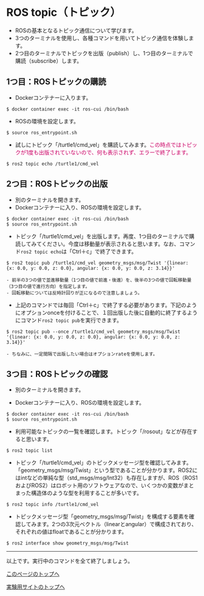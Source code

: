 # ROS topic（トピック）
- ROSの基本となるトピック通信について学びます。
- 3つのターミナルを使用し、各種コマンドを用いてトピック通信を体験します。
- 2つ目のターミナルでトピックを出版（publish）し、1つ目のターミナルで購読（subscribe）します。

## 1つ目：ROSトピックの購読
- Dockerコンテナーに入ります。
```
$ docker container exec -it ros-cui /bin/bash
```
- ROSの環境を設定します。
```
$ source ros_entrypoint.sh
```
- 試しにトピック「/turtle1/cmd_vel」を購読してみます。<span style="color: #CC0066;">この時点ではトピックが1度も出版されていないので、何も表示されず、エラーで終了します。</span>
```
$ ros2 topic echo /turtle1/cmd_vel
```

## 2つ目：ROSトピックの出版
- 別のターミナルを開きます。
- Dockerコンテナーに入り、ROSの環境を設定します。
```
$ docker container exec -it ros-cui /bin/bash
$ source ros_entrypoint.sh
```
- トピック「/turtle1/cmd_vel」を出版します。再度、1つ目のターミナルで購読してみてください。今度は移動量が表示されると思います。なお、コマンド`ros2 topic echo`は「Ctrl＋c」で終了できます。
```
$ ros2 topic pub /turtle1/cmd_vel geometry_msgs/msg/Twist '{linear: {x: 0.0, y: 0.0, z: 0.0}, angular: {x: 0.0, y: 0.0, z: 3.14}}'
```  
    - 前半の3つの値で並進移動量（1つ目の値で前進・後進）を、後半の3つの値で回転移動量（3つ目の値で進行方向）を指定します。
    - 回転移動については反時計回りが正になるので注意しましょう。

- 上記のコマンドでは毎回「Ctrl＋c」で終了する必要があります。下記のようにオプションonceを付けることで、１回出版した後に自動的に終了するようにコマンド`ros2 topic pub`を実行できます。
```
$ ros2 topic pub --once /turtle1/cmd_vel geometry_msgs/msg/Twist '{linear: {x: 0.0, y: 0.0, z: 0.0}, angular: {x: 0.0, y: 0.0, z: 3.14}}'
```
    - ちなみに、一定間隔で出版したい場合はオプションrateを使用します。

## 3つ目：ROSトピックの確認
- 別のターミナルを開きます。

- Dockerコンテナーに入り、ROSの環境を設定します。
```
$ docker container exec -it ros-cui /bin/bash
$ source ros_entrypoint.sh
```

- 利用可能なトピックの一覧を確認します。トピック「/rosout」などが存在すると思います。
```
$ ros2 topic list
```

- トピック「/turtle1/cmd_vel」のトピックメッセージ型を確認してみます。「geometry_msgs/msg/Twist」という型であることが分かります。ROS2にはintなどの単純な型（std_msgs/msg/Int32）も存在しますが、ROS（ROS1およびROS2）はロボット用のソフトウェアなので、いくつかの変数がまとまった構造体のような型を利用することが多いです。
```
$ ros2 topic info /turtle1/cmd_vel
```

- トピックメッセージ型「geometry_msgs/msg/Twist」を構成する要素を確認してみます。2つの3次元ベクトル（linearとangular）で構成されており、それぞれの値はfloatであることが分かります。
```
$ ros2 interface show geometry_msgs/msg/Twist
```

___

以上です。実行中のコマンドを全て終了しましょう。

[このページのトップへ](#)

[実験用サイトのトップへ](https://stl-apu.github.io/laboratory_experiments/)
